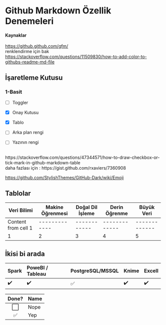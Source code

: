# Github Markdown Özellik Denemeleri

#### Kaynaklar

https://github.github.com/gfm/
<br>
renklendirme için bak <br>
https://stackoverflow.com/questions/11509830/how-to-add-color-to-githubs-readme-md-file


## İşaretleme Kutusu

### 1-Basit


- [ ] Toggler
- [x] Onay Kutusu
- [x] Tablo
- [ ] Arka plan rengi
- [ ] Yazının rengi





<br>
https://stackoverflow.com/questions/47344571/how-to-draw-checkbox-or-tick-mark-in-github-markdown-table
<br>
daha fazlası için : https://gist.github.com/rxaviers/7360908

<br>

https://github.com/StylishThemes/GitHub-Dark/wiki/Emoji




## Tablolar

Veri Bilimi | Makine Öğrenmesi | Doğal Dil İşleme | Derin Öğrenme | Büyük Veri
------------ | ------------- | ------------- | ------------- | -------------
Content from cell 1 | ------------- | ------------ | ------------- | -------------
1 | 2 | 3 | 4 | 5




## İkisi bi arada


Spark | PoweBI / Tableau | PostgreSQL/MSSQL | Knime | Excell 
:------------ | :-------------| :-------------| :------------- | :-------------
:heavy_check_mark: | :heavy_check_mark: |  :white_check_mark: | :heavy_check_mark: | :heavy_check_mark:


Done? | Name
:---:| ---
⬜️| Nope
✅| Yep
